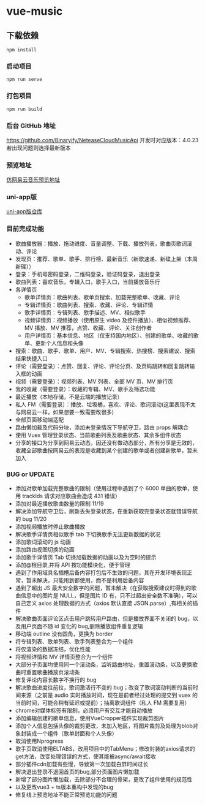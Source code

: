 # vue-music

## 下载依赖

```
npm install
```

### 启动项目

```
npm run serve
```

### 打包项目

```
npm run build
```

### 后台 GitHub 地址

https://github.com/Binaryify/NeteaseCloudMusicApi
开发时对应版本：4.0.23
若出现问题则选择最新版本

### 预览地址

[仿网易云音乐预览地址 ](http://47.102.159.133/)
### uni-app版

[uni-app版仓库 ](https://gitee.com/crazybox521/uni-music)

### 目前完成功能

- 歌曲播放器：播放、拖动进度、音量调整、下载、播放列表，歌曲页歌词滚动、评论
- 发现页：推荐、歌单、歌手、排行榜、最新音乐（新歌速递、新碟上架（本周新碟））
- 登录：手机号密码登录，二维码登录，验证码登录，退出登录
- 歌曲列表：喜欢音乐，专辑入口，歌手入口，当前播放音乐行
- 各详情页
  - 歌单详情页：歌曲列表、歌单页搜索、加载完整歌单、收藏、评论
  - 专辑详情页：歌曲列表、搜索、收藏、评论、专辑详情
  - 歌手详情页：专辑列表、歌手描述、MV、相似歌手
  - 视频详情页：视频播放（使用原生 video 及控件播放）、相似视频推荐、 MV 播放、MV 推荐，点赞、收藏、评论、关注创作者
  - 用户详情页：基本信息、地区（仅支持国内地区）、创建的歌单、收藏的歌单、更新个人信息和头像
- 搜索：歌曲、歌手、歌单、用户、MV、专辑搜索、热搜榜、搜索建议、搜索结果快捷入口
- 评论（需要登录）：点赞、回复、评论、评论分页、及页码跳转和回复跳转输入框的动画
- 视频（需要登录）：视频列表、MV 列表、全部 MV 页、MV 排行页
- 我的收藏（需要登录）：收藏的专辑、MV、歌手及筛选功能
- 最近播放（本地存储，不是云端的播放记录）
- 私人 FM（需要登录）：播放、垃圾桶，喜欢、评论、歌词滚动(这里表现不太与网易云一样，如果想要一致需要改很多)
- 全部页面移动端适配
- 路由懒加载及代码分块，添加未登录情况下导航守卫，路由 props 解耦合
- 使用 Vuex 管理登录状态、当前歌曲列表及歌曲状态、其余多组件状态
- 分享的接口为分享到网易云动态，因还没有做动态部分，所有分享是无效的，收藏全部歌曲按网易云的表现是收藏到某个创建的歌单或者创建新歌单，暂未加入

### BUG or UPDATE

- 添加对歌单加载完整歌曲的限制（使用过程中遇到了个 6000 单曲的歌单，使用 trackIds 请求对应歌曲会造成 431 错误）
- 添加对最近播放歌曲数量的限制 11/19
- 解决添加导航守卫后，刷新丢失登录状态，在重新获取完登录状态就错误导航的 bug 11/20
- 添加视频播放时停止歌曲播放
- 解决歌手详情页相似歌手 tab 下切换歌手无法更新数据的状况
- 添加歌词滚动的 js 动画
- 添加路由视图切换的动画
- 添加歌手详情页 Tab 切换加载数据的动画以及为空时的提示
- 添加@根目录,并将 API 按功能模块化，便于管理
- 遇到了作用域具名插槽后备内容打包后不生效的问题，其在开发环境表现正常，暂未解决，只能用到都使用，而不是利用后备内容
- 遇到了超出 JS 最大安全数字的问题，暂未解决（在获取搜索建议时得到的歌曲信息中的图片是 NULL，但是图片 ID 有，只不过超出安全数不准确），可以自己定义 axios 处理数据的方式（axios 默认直接 JSON.parse）,有相关的插件
- 解决歌曲页面评论区点击用户跳转用户路由，但是播放界面不关闭的 bug，以及用户页面不随 id 变化的 bug,删除播放组件重复逻辑
- 移动端 outline 没有圆角，更换为 border
- 将专辑列表、歌单列表、歌手列表整合为一个组件
- 将仅渲染的数据冻结，优化性能
- 将视频详情和 MV 详情页整合为一个组件
- 大部分子页面均使用同一个滚动条，监听路由地址，重置滚动条，以及更换歌曲时重置歌曲播放页滚动条
- 修复评论内容长数字不换行的 bug
- 解决歌曲进度往前拉，歌词激活行不变的 bug；改变了歌词滚动判断的当前时间来源（之前是 audio 实时播放时间，现在是前者经过处理的提交到 vuex 的当前时间，可能会稍有延迟或提前）；抽离歌词组件（私人 FM 需要复用）
- chrome对媒体标签有限制，必须用户有交互才能自动播放
- 添加编辑创建的歌单信息，使用VueCropper插件实现裁剪图片
- 添加个人信息包括头像的裁剪更改，未加入地区，将图片裁剪及处理为blob对象封装成一个组件（歌单封面和个人头像）
- 取消使用Nprogress
- 歌手页取消使用ELTABS，改用项目中的TabMenu；修改封装的axios请求的get方法，改变处理错误的方式，使其能被async/await接收
- 部分插件cdn加载有些慢，导致第一次加载白屏时间过长
- 解决退出登录不退回首页的bug,部分页面图片懒加载
- 新增了部分图片懒加载，去除部分不合理的骨架，更改了组件使用的规范性
- 以及更改vue3 + ts版本重构中发现的bug
- 修复线上预览地址不能正常预览功能的问题